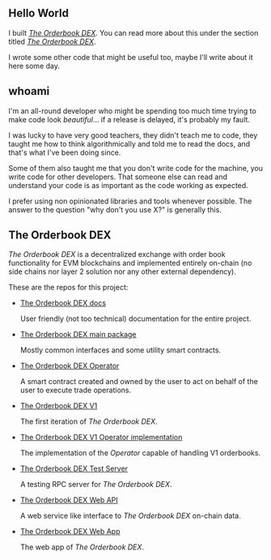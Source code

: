 ## Hello World

I built [*The Orderbook DEX*](https://github.com/TheOrderbookDEX). You can read more about this under the section titled [*The Orderbook DEX*](#the-orderbook-dex).

I wrote some other code that might be useful too, maybe I'll write about it here some day.

## whoami

I'm an all-round developer who might be spending too much time trying to make code look *beautiful*... if a release is delayed, it's probably my fault.

I was lucky to have very good teachers, they didn't teach me to code, they taught me how to think algorithmically and told me to read the docs, and that's what I've been doing since.

Some of them also taught me that you don't write code for the machine, you write code for other developers. That someone else can read and understand your code is as important as the code working as expected.

I prefer using non opinionated libraries and tools whenever possible. The answer to the question "why don't you use X?" is generally this.

## The Orderbook DEX

*The Orderbook DEX* is a decentralized exchange with order book functionality for EVM blockchains and implemented entirely on-chain (no side chains nor layer 2 solution nor any other external dependency).

These are the repos for this project:

* [The Orderbook DEX docs](https://github.com/TheOrderbookDEX/orderbook-dex-docs/)

  User friendly (not too technical) documentation for the entire project.

* [The Orderbook DEX main package](https://github.com/TheOrderbookDEX/orderbook-dex/)

  Mostly common interfaces and some utility smart contracts.

* [The Orderbook DEX Operator](https://github.com/TheOrderbookDEX/orderbook-dex-operator/)

  A smart contract created and owned by the user to act on behalf of the user to execute trade operations.

* [The Orderbook DEX V1](https://github.com/TheOrderbookDEX/orderbook-dex-v1/)

  The first iteration of *The Orderbook DEX*.

* [The Orderbook DEX V1 Operator implementation](https://github.com/TheOrderbookDEX/orderbook-dex-v1-operator/)

  The implementation of the *Operator* capable of handling V1 orderbooks.

* [The Orderbook DEX Test Server](https://github.com/TheOrderbookDEX/orderbook-dex-test-server/)

  A testing RPC server for *The Orderbook DEX*.

* [The Orderbook DEX Web API](https://github.com/TheOrderbookDEX/orderbook-dex-webapi/)

  A web service like interface to *The Orderbook DEX* on-chain data.

* [The Orderbook DEX Web App](https://github.com/TheOrderbookDEX/orderbook-dex-webapp/)

  The web app of *The Orderbook DEX*.

